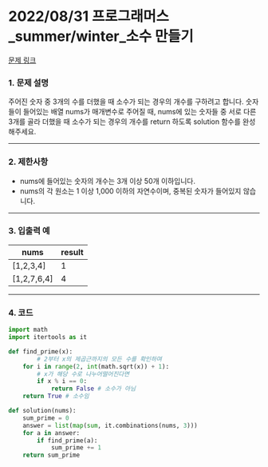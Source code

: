 # 2022/08/31 프로그래머스_summer/winter_소수 만들기

[문제 링크](https://school.programmers.co.kr/learn/courses/30/lessons/12977)

### **1. 문제 설명**

주어진 숫자 중 3개의 수를 더했을 때 소수가 되는 경우의 개수를 구하려고 합니다. 숫자들이 들어있는 배열 nums가 매개변수로 주어질 때, nums에 있는 숫자들 중 서로 다른 3개를 골라 더했을 때 소수가 되는 경우의 개수를 return 하도록 solution 함수를 완성해주세요.

---

### **2. 제한사항**

- nums에 들어있는 숫자의 개수는 3개 이상 50개 이하입니다.
- nums의 각 원소는 1 이상 1,000 이하의 자연수이며, 중복된 숫자가 들어있지 않습니다.

---

### **3. 입출력 예**

| nums | result |
| --- | --- |
| [1,2,3,4] | 1 |
| [1,2,7,6,4] | 4 |

---

### 4. 코드

```python
import math
import itertools as it

def find_prime(x):
        # 2부터 x의 제곱근까지의 모든 수를 확인하며
    for i in range(2, int(math.sqrt(x)) + 1):
        # x가 해당 수로 나누어떨어진다면
        if x % i == 0:
            return False # 소수가 아님
    return True # 소수임

def solution(nums):
    sum_prime = 0
    answer = list(map(sum, it.combinations(nums, 3)))
    for a in answer:
        if find_prime(a):
            sum_prime += 1
    return sum_prime
```